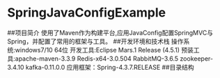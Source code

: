 # SpringJavaConfigExample
##项目简介
使用了Maven作为构建平台,应用JavaConfig配置SpringMVC与Spring，并配置了常用的框架与工具。
##开发环境和技术栈
操作系统:windows7/10 64位
开发工具:Eclipse Mars.1 Release (4.5.1)
预装工具:apache-maven-3.3.9 Redis-x64-3.0.504 RabbitMQ-3.6.5 zookeeper-3.4.10 kafka-0.11.0.0
应用框架：Spring-4.3.7.RELEASE 
##目录结构
